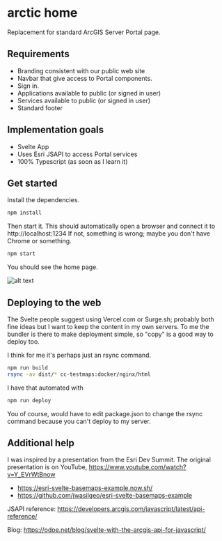 # arctic home

Replacement for standard ArcGIS Server Portal page.

## Requirements

* Branding consistent with our public web site
* Navbar that give access to Portal components.
* Sign in.
* Applications available to public (or signed in user)
* Services available to public (or signed in user)
* Standard footer

## Implementation goals

* Svelte App
* Uses Esri JSAPI to access Portal services
* 100% Typescript (as soon as I learn it)

## Get started

Install the dependencies. 

```bash
npm install
```

Then start it. This should automatically open a browser and connect it to http://localhost:1234
If not, something is wrong; maybe you don't have Chrome or something.

```bash
npm start
```

You should see the home page.

![alt text](screenshots/home.png "Screenshot of app running in Chrome.")

## Deploying to the web

The Svelte people suggest using Vercel.com or Surge.sh;
probably both fine ideas but I want to keep the content in my own servers.
To me the bundler is there to make deployment simple, so "copy" is a good way to deploy too.

I think for me it's perhaps just an rsync command.

```bash
npm run build
rsync -av dist/* cc-testmaps:docker/nginx/html
```

I have that automated with

```bash
npm run deploy
```

You of course, would have to edit package.json to change the rsync
command because you can't deploy to my server.

## Additional help

I was inspired by a presentation from the Esri Dev Summit.
The original presentation is on YouTube, <https://www.youtube.com/watch?v=Y_EVrWtBnow>

* <https://esri-svelte-basemaps-example.now.sh/>
* <https://github.com/jwasilgeo/esri-svelte-basemaps-example>

JSAPI reference: <https://developers.arcgis.com/javascript/latest/api-reference/>

Blog: <https://odoe.net/blog/svelte-with-the-arcgis-api-for-javascript/>

